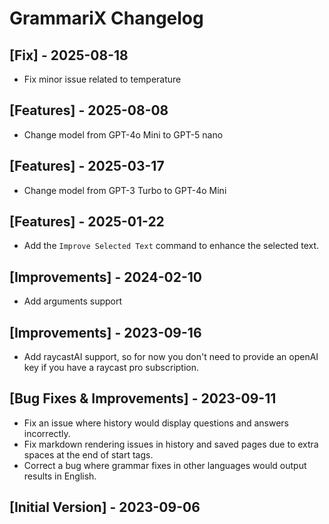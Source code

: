 # GrammariX Changelog

## [Fix] - 2025-08-18

- Fix minor issue related to temperature

## [Features] - 2025-08-08

- Change model from GPT-4o Mini to GPT-5 nano


## [Features] - 2025-03-17

- Change model from GPT-3 Turbo to GPT-4o Mini

## [Features] - 2025-01-22

- Add the `Improve Selected Text` command to enhance the selected text.

## [Improvements] - 2024-02-10

- Add arguments support

## [Improvements] - 2023-09-16

- Add raycastAI support, so for now you don't need to provide an openAI key if you have a raycast pro subscription.

## [Bug Fixes & Improvements] - 2023-09-11

- Fix an issue where history would display questions and answers incorrectly.
- Fix markdown rendering issues in history and saved pages due to extra spaces at the end of start tags.
- Correct a bug where grammar fixes in other languages would output results in English.

## [Initial Version] - 2023-09-06
